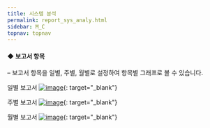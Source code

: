 ```yaml
---
title: 시스템 분석
permalink: report_sys_analy.html
sidebar: M_C
topnav: topnav
---
```


#### ◆ 보고서 항목
– 보고서 항목을 일별, 주별, 월별로 설정하여 항목별 그래프로 볼 수 있습니다.

일별 보고서
[![image](/docs/images/Manual/common/report/sys_analy/1.png)](/docs/images/Manual/common/report/sys_analy/1.png){: target="_blank"} 

주별 보고서
[![image](/docs/images/Manual/common/report/sys_analy/2.png)](/docs/images/Manual/common/report/sys_analy/2.png){: target="_blank"} 

월별 보고서
[![image](/docs/images/Manual/common/report/sys_analy/3.png)](/docs/images/Manual/common/report/sys_analy/3.png){: target="_blank"} 
